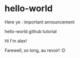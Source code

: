 # hello-world
Here ye : important announcement

hello-world github tutorial

Hi I'm alex!


Farewell, so long, au revoir! :D
